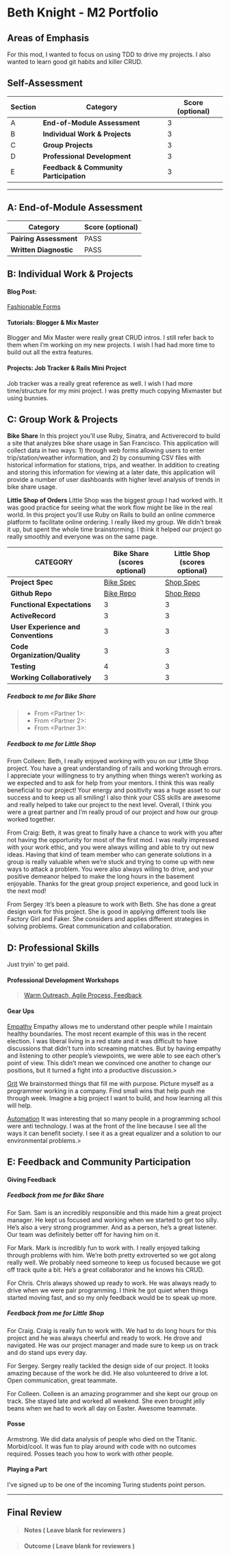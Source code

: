 # Beth Knight - M2 Portfolio

## Areas of Emphasis

For this mod, I wanted to focus on using TDD to drive my projects. I also wanted to learn good git habits and killer CRUD.

## Self-Assessment

| Section | Category | Score (optional) |
| --- | ----- | --- |
| A | **End-of-Module Assessment** | 3 |
| B | **Individual Work & Projects** | 3 |
| C | **Group Projects** | 3 |
| D | **Professional Development** | 3 |
| E | **Feedback & Community Participation** | 3 |

-----------------------

## A: End-of-Module Assessment

| Category | Score (optional) |
| ----- | --- |
| **Pairing Assessment** | PASS |
| **Written Diagnostic** | PASS |

## B: Individual Work & Projects

#### Blog Post:
 [Fashionable Forms](http://www.bethknight.com/beths-blog)

#### Tutorials: Blogger & Mix Master
Blogger and Mix Master were really great CRUD intros. I still refer back to them when I’m working on my new projects. I wish I had had more time to build out all the extra features.

#### Projects: Job Tracker & Rails Mini Project

Job tracker was a really great reference as well. I wish I had more time/structure for my mini project. I was pretty much copying Mixmaster but using bunnies.


## C: Group Work & Projects

 **Bike Share** In this project you'll use Ruby, Sinatra, and Activerecord to build a site that analyzes bike share usage in San Francisco. This application will collect data in two ways: 1) through web forms allowing users to enter trip/station/weather information, and 2) by consuming CSV files with historical information for stations, trips, and weather. In addition to creating and storing this information for viewing at a later date, this application will provide a number of user dashboards with higher level analysis of trends in bike share usage.


 **Little Shop of Orders**
Little Shop was the biggest group I had worked with. It was good practice for seeing what the work flow might be like in the real world.
In this project you'll use Ruby on Rails to build an online commerce platform to facilitate online ordering. I really liked my group. We didn't break it up, but spent the whole time brainstorming. I think it helped our project go really smoothly and everyone was on the same page.

| CATEGORY | Bike Share (scores optional) | Little Shop (scores optional) |
| --- | --- | --- |
| **Project Spec** | [Bike Spec](https://github.com/turingschool/bike-share/blob/master/README.md) | [Shop Spec](http://backend.turing.io/module2/projects/little_shop) |
| **Github Repo** | [Bike Repo](https://) | [Shop Repo](https://) |
| **Functional Expectations** | 3 | 3 |
| **ActiveRecord** | 3 | 3 |
| **User Experience and Conventions** | 3 | 3 |
| **Code Organization/Quality** | 3 | 3 |
| **Testing** | 4 | 3 |
| **Working Collaboratively** | 3 | 3 |


##### Feedback to me for Bike Share

  >* From \<Partner 1>:
  >* From \<Partner 2>:
  >* From \<Partner 3>:

##### Feedback to me for Little Shop

  From Colleen: Beth, I really enjoyed working with you on our Little Shop project. You have a great understanding of rails and working through errors. I appreciate your willingness to try anything when things weren’t working as we expected and to ask for help from your mentors.   I think this was really beneficial to our project! Your energy and positivity was a huge asset to our success and to keep us all smiling! I also think your CSS skills are awesome and really helped to take our project to the next level. Overall, I think you were a great partner and I’m really proud of our project and how our group worked together.

  From Craig: Beth, it was great to finally have a chance to work with you after not having the opportunity for most of the first mod. I was really impressed with your work ethic, and you were always willing and able to try out new ideas. Having that kind of team member who can generate solutions in a group is really valuable when we’re stuck and trying to come up with new ways to attack a problem. You were also always willing to drive, and your positive demeanor helped to make the long hours in the basement enjoyable. Thanks for the great group project experience, and good luck in the next mod!

  From Sergey :It’s been a pleasure to work with Beth. She has done a great design work for this project. She is good in applying different tools like Factory Girl and Faker. She considers and applies different strategies in solving problems. Great communication and collaboration.


## D: Professional Skills

 Just tryin' to get paid.

#### **Professional Development Workshops**
> [Warm Outreach, Agile Process, Feedback](https://github.com/turingschool/career-development-curriculum/blob/master/deliverable_submissions/1701-b/beth_knight.md)

#### **Gear Ups**

[Empathy](https://github.com/turingschool/gear-up/blob/master/empathy.markdown)
Empathy allows me to understand other people while I maintain healthy boundaries. The most recent example of this was in the recent election. I was liberal living in a red state and it was difficult to have discussions that didn’t turn into screaming matches. But by having empathy and listening to other people’s viewpoints, we were able to see each other’s point of view. This didn’t mean we convinced one another to change our positions, but it turned a fight into a productive discussion.>

[Grit](https://github.com/turingschool/gear-up/blob/master/grit.markdown)
We brainstormed things that fill me with purpose.  Picture myself as a programmer working in a company. Find small wins that help push me through week. Imagine a big project I want to build, and how learning all this will help.

[Automation](https://github.com/turingschool/gear-up/blob/master/automation.markdown)
It was interesting that so many people in a programming school were anti technology. I was at the front of the line because I see all the ways it can benefit society. I see it as a great equalizer and a solution to our environmental problems.>


## E: Feedback and Community Participation

#### **Giving Feedback**

##### Feedback from me for Bike Share

  For Sam. Sam is an incredibly responsible and this made him a great project manager. He kept us focused and working when we started to get too silly. He’s also a very strong programmer. And as a person, he’s a great listener. Our team was definitely better off for having him on it.

  For Mark. Mark is incredibly fun to work with. I really enjoyed talking through problems with him. We’re both pretty extroverted so we got along really well. We probably need someone to keep us focused because we got off track quite a bit. He’s a great collaborator and he knows his CRUD.

  For Chris. Chris always showed up ready to work. He was always ready to drive when we were pair programming. I think he got quiet when things started moving fast, and so my only feedback would be to speak up more.

##### Feedback from me for Little Shop

  For Craig. Craig is really fun to work with. We had to do long hours for this project and he was always cheerful and ready to work. He drove and navigated. He was our project manager and made sure to keep us on track and do stand ups every day.

  For Sergey. Sergey really tackled the design side of our project. It looks amazing because of the work he did. He also volunteered to drive a lot. Open communication, great teammate.

  For Colleen. Colleen is an amazing programmer and she kept our group on track. She stayed late and worked all weekend. She even brought jelly beans when we had to work all day on Easter. Awesome teammate.

#### **Posse**
  Armstrong. We did data analysis of people who died on the Titanic. Morbid/cool.
  It was fun to play around with code with no outcomes required.
  Posses teach you how to work with other people.

#### **Playing a Part**

  I’ve signed up to be one of the incoming Turing students point person.

------------------

## Final Review

> #### Notes ( Leave blank for reviewers )

> #### Outcome ( Leave blank for reviewers )
